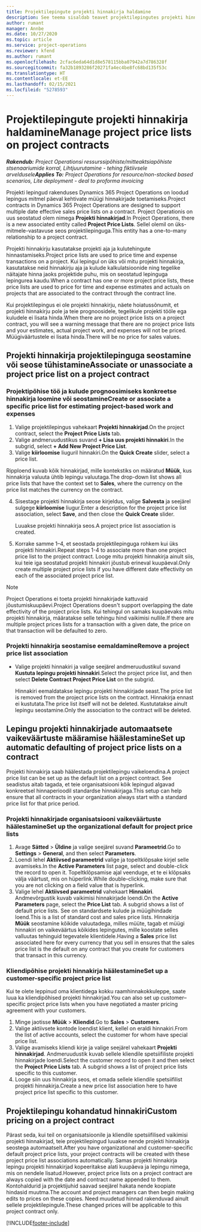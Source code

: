 ```yaml
---
title: Projektilepingute projekti hinnakirja haldamine
description: See teema sisaldab teavet projektilepingutes projekti hinnakirjade haldamise kohta.
author: rumant
manager: Annbe
ms.date: 10/27/2020
ms.topic: article
ms.service: project-operations
ms.reviewer: kfend
ms.author: rumant
ms.openlocfilehash: 2cfac6eda64d1d8e578115bba07942a7d786328f
ms.sourcegitcommit: fa32b1893286f20271fa4ec4be8fc68bd135f53c
ms.translationtype: HT
ms.contentlocale: et-EE
ms.lasthandoff: 02/15/2021
ms.locfileid: "5278593"
---
```

# <a name="manage-project-price-lists-on-project-contracts"></a><span data-ttu-id="52409-103">Projektilepingute projekti hinnakirja haldamine</span><span class="sxs-lookup"><span data-stu-id="52409-103">Manage project price lists on project contracts</span></span>

<span data-ttu-id="52409-104">_**Rakendub:** Project Operationsi ressurssipõhiste/mitteaktsiapõhiste stsenaariumide korral,  Lihtjuurutamine - tehing fiktiivsele arveldusele_</span><span class="sxs-lookup"><span data-stu-id="52409-104">_**Applies To:** Project Operations for resource/non-stocked based scenarios, Lite deployment - deal to proforma invoicing_</span></span>

<span data-ttu-id="52409-105">Projekti lepingud rakenduses Dynamics 365 Project Operations on loodud lepingus mitmel päeval kehtivate müügi hinnakirjade toetamiseks.</span><span class="sxs-lookup"><span data-stu-id="52409-105">Project contracts in Dynamics 365 Project Operations are designed to support multiple date effective sales price lists on a contract.</span></span> <span data-ttu-id="52409-106">Project Operationis on uus seostatud olem nimega **Projekti hinnakirjad**.</span><span class="sxs-lookup"><span data-stu-id="52409-106">In Project Operations, there is a new associated entity called **Project Price Lists**.</span></span> <span data-ttu-id="52409-107">Sellel olemil on üks-mitmele-vastavuse seos projektilepinguga.</span><span class="sxs-lookup"><span data-stu-id="52409-107">This entity has a one-to-many relationship to a project contract.</span></span>

<span data-ttu-id="52409-108">Projekti hinnakirju kasutatakse projekti aja ja kulutehingute hinnastamiseks.</span><span class="sxs-lookup"><span data-stu-id="52409-108">Project price lists are used to price time and expense transactions on a project.</span></span> <span data-ttu-id="52409-109">Kui lepingul on üks või mitu projekti hinnakirja, kasutatakse neid hinnakirju aja ja kulude kalkulatsioonide ning tegelike näitajate hinna jaoks projektide puhu, mis on seostatud lepinguga lepingurea kaudu.</span><span class="sxs-lookup"><span data-stu-id="52409-109">When a contract has one or more project price lists, these price lists are used to price for time and expense estimates and actuals on projects that are associated to the contract through the contract line.</span></span>

<span data-ttu-id="52409-110">Kui projektilepingus ei ole projekti hinnakirju, näete hoiatussõnumit, et projekti hinnakirju pole ja teie prognoosidele, tegelikule projekti tööle ega kuludele ei lisata hinda.</span><span class="sxs-lookup"><span data-stu-id="52409-110">When there are no project price lists on a project contract, you will see a warning message that there are no project price lists and your estimates, actual project work, and expenses will not be priced.</span></span> <span data-ttu-id="52409-111">Müügiväärtustele ei lisata hinda.</span><span class="sxs-lookup"><span data-stu-id="52409-111">There will be no price for sales values.</span></span>

## <a name="associate-or-unassociate-a-project-price-list-on-a-project-contract"></a><span data-ttu-id="52409-112">Projekti hinnakirja projektilepinguga seostamine või seose tühistamine</span><span class="sxs-lookup"><span data-stu-id="52409-112">Associate or unassociate a project price list on a project contract</span></span>

### <a name="create-or-associate-a-specific-price-list-for-estimating-project-based-work-and-expenses"></a><span data-ttu-id="52409-113">Projektipõhise töö ja kulude prognoosimiseks konkreetse hinnakirja loomine või seostamine</span><span class="sxs-lookup"><span data-stu-id="52409-113">Create or associate a specific price list for estimating project-based work and expenses</span></span>

1. <span data-ttu-id="52409-114">Valige projektilepingus vahekaart **Projekti hinnakirjad**.</span><span class="sxs-lookup"><span data-stu-id="52409-114">On the project contract, select the **Project Price Lists** tab.</span></span>
2. <span data-ttu-id="52409-115">Valige andmeruudustikus suvand **+ Lisa uus projekti hinnakiri**.</span><span class="sxs-lookup"><span data-stu-id="52409-115">In the subgrid, select **+ Add New Project Price List**.</span></span>
3. <span data-ttu-id="52409-116">Valige **kiirloomise** liuguril hinnakiri.</span><span class="sxs-lookup"><span data-stu-id="52409-116">On the **Quick Create** slider, select a price list.</span></span> 

  <span data-ttu-id="52409-117">Ripploend kuvab kõik hinnakirjad, mille kontekstiks on määratud **Müük**, kus hinnakirja valuuta ühtib lepingu valuutaga.</span><span class="sxs-lookup"><span data-stu-id="52409-117">The drop-down list shows all price lists that have the context set to **Sales**, where the currency on the price list matches the currency on the contract.</span></span>
  
4. <span data-ttu-id="52409-118">Sisestage projekti hinnakirja seose kirjeldus, valige **Salvesta** ja seejärel sulgege **kiirloomise** liugur.</span><span class="sxs-lookup"><span data-stu-id="52409-118">Enter a description for the project price list association, select **Save**, and then close the **Quick Create** slider.</span></span>

   <span data-ttu-id="52409-119">Luuakse projekti hinnakirja seos.</span><span class="sxs-lookup"><span data-stu-id="52409-119">A project price list association is created.</span></span>
   
5. <span data-ttu-id="52409-120">Korrake samme 1–4, et seostada projektilepinguga rohkem kui üks projekti hinnakiri.</span><span class="sxs-lookup"><span data-stu-id="52409-120">Repeat steps 1-4 to associate more than one project price list to the project contract.</span></span> <span data-ttu-id="52409-121">Looge mitu projekti hinnakirja ainult siis, kui teie iga seostatud projekti hinnakiri jõustub erineval kuupäeval.</span><span class="sxs-lookup"><span data-stu-id="52409-121">Only create multiple project price lists if you have different date effectivity on each of the associated project price list.</span></span>

> [!NOTE]
> <span data-ttu-id="52409-122">Project Operations ei toeta projekti hinnakirjade kattuvaid jõustumiskuupäevi.</span><span class="sxs-lookup"><span data-stu-id="52409-122">Project Operations doesn't support overlapping the date effectivity of the project price lists.</span></span> <span data-ttu-id="52409-123">Kui tehingul on samaks kuupäevaks mitu projekti hinnakirja, määratakse selle tehingu hind vaikimisi nullile.</span><span class="sxs-lookup"><span data-stu-id="52409-123">If there are multiple project prices lists for a transaction with a given date, the price on that transaction will be defaulted to zero.</span></span>

### <a name="remove-a-project-price-list-association"></a><span data-ttu-id="52409-124">Projekti hinnakirja seostamise eemaldamine</span><span class="sxs-lookup"><span data-stu-id="52409-124">Remove a project price list association</span></span>

- <span data-ttu-id="52409-125">Valige projekti hinnakiri ja valige seejärel andmeruudustikul suvand **Kustuta lepingu projekti hinnakiri**.</span><span class="sxs-lookup"><span data-stu-id="52409-125">Select the project price list, and then select **Delete Contract Project Price List** on the subgrid.</span></span> 

  <span data-ttu-id="52409-126">Hinnakiri eemaldatakse lepingu projekti hinnakirjade seast.</span><span class="sxs-lookup"><span data-stu-id="52409-126">The price list is removed from the project price lists on the contract.</span></span> <span data-ttu-id="52409-127">Hinnakirja ennast ei kustutata.</span><span class="sxs-lookup"><span data-stu-id="52409-127">The price list itself will not be deleted.</span></span> <span data-ttu-id="52409-128">Kustutatakse ainult lepingu seostamine.</span><span class="sxs-lookup"><span data-stu-id="52409-128">Only the association to the contract will be deleted.</span></span>

## <a name="set-up-automatic-defaulting-of-project-price-lists-on-a-contract"></a><span data-ttu-id="52409-129">Lepingu projekti hinnakirjade automaatsete vaikeväärtuste määramise häälestamine</span><span class="sxs-lookup"><span data-stu-id="52409-129">Set up automatic defaulting of project price lists on a contract</span></span>

<span data-ttu-id="52409-130">Projekti hinnakirja saab häälestada projektilepingu vaikeloendina.</span><span class="sxs-lookup"><span data-stu-id="52409-130">A project price list can be set up as the default list on a project contract.</span></span> <span data-ttu-id="52409-131">See seadistus aitab tagada, et teie organisatsiooni kõik lepingud algavad konkreetsel hinnaperioodil standardse hinnakirjaga.</span><span class="sxs-lookup"><span data-stu-id="52409-131">This setup can help ensure that all contracts in your organization always start with a standard price list for that price period.</span></span>

### <a name="set-up-the-organizational-default-for-project-price-lists"></a><span data-ttu-id="52409-132">Projekti hinnakirjade organisatsiooni vaikeväärtuste häälestamine</span><span class="sxs-lookup"><span data-stu-id="52409-132">Set up the organizational default for project price lists</span></span>

1. <span data-ttu-id="52409-133">Avage **Sätted** > **Üldine** ja valige seejärel suvand **Parameetrid**.</span><span class="sxs-lookup"><span data-stu-id="52409-133">Go to **Settings** > **General**, and then select **Parameters**.</span></span>
2. <span data-ttu-id="52409-134">Loendi lehel **Aktiivsed parameetrid** valige ja topeltklõpsake kirjel selle avamiseks.</span><span class="sxs-lookup"><span data-stu-id="52409-134">In the **Active Parameters** list page, select and double-click the record to open it.</span></span> <span data-ttu-id="52409-135">Topeltklõpsamise ajal veenduge, et te ei klõpsaks välja väärtust, mis on hüperlink.</span><span class="sxs-lookup"><span data-stu-id="52409-135">While double–clicking, make sure that you are not clicking on a field value that is hyperlink.</span></span> 
3. <span data-ttu-id="52409-136">Valige lehel **Aktiivsed parameetrid** vahekaart **Hinnakiri**. Andmevõrgustik kuvab vaikimisi hinnakirjade loendi.</span><span class="sxs-lookup"><span data-stu-id="52409-136">On the **Active Parameters** page, select the **Price List** tab. A subgrid shows a list of default price lists.</span></span> <span data-ttu-id="52409-137">See on standardsete kulude ja müügihindade loend.</span><span class="sxs-lookup"><span data-stu-id="52409-137">This is a list of standard cost and sales price lists.</span></span> <span data-ttu-id="52409-138">Hinnakirja **Müük** seostamine kõikide valuutadega, milles müüte, tagab et müügi hinnakiri on vaikeväärtus kõikides lepingutes, mille koostate selles valluutas tehinguid tegevatele klientidele.</span><span class="sxs-lookup"><span data-stu-id="52409-138">Having a **Sales** price list associated here for every currency that you sell in ensures that the sales price list is the default on any contract that you create for customers that transact in this currency.</span></span>

### <a name="set-up-a-customer-specific-project-price-list"></a><span data-ttu-id="52409-139">Kliendipõhise projekti hinnakirja häälestamine</span><span class="sxs-lookup"><span data-stu-id="52409-139">Set up a customer-specific project price list</span></span>

<span data-ttu-id="52409-140">Kui te olete leppinud oma klientidega kokku raamhinnakokkuleppe, saate luua ka kliendipõhised projekti hinnakirjad.</span><span class="sxs-lookup"><span data-stu-id="52409-140">You can also set up customer–specific project price lists when you have negotiated a master pricing agreement with your customers.</span></span>

1. <span data-ttu-id="52409-141">Minge jaotisse **Müük** > **Kliendid**.</span><span class="sxs-lookup"><span data-stu-id="52409-141">Go to **Sales** > **Customers**.</span></span>
2. <span data-ttu-id="52409-142">Valige aktiivsete kontode loendist klient, kellel on eraldi hinnakiri.</span><span class="sxs-lookup"><span data-stu-id="52409-142">From the list of active accounts, select the customer for whom have special price list.</span></span>
3. <span data-ttu-id="52409-143">Valige avamiseks kliendi kirje ja valige seejärel vahekaart **Projekti hinnakirjad**. Andmeruudustik kuvab sellele kliendile spetsiifiliste projekti hinnakirjade loendi.</span><span class="sxs-lookup"><span data-stu-id="52409-143">Select the customer record to open it and then select the **Project Price Lists** tab. A subgrid shows a list of project price lists specific to this customer.</span></span> 
4. <span data-ttu-id="52409-144">Looge siin uus hinnakirja seos, et omada sellele kliendile spetsiifilist projekti hinnakirja.</span><span class="sxs-lookup"><span data-stu-id="52409-144">Create a new price list association here to have project price list specific to this customer.</span></span>

## <a name="custom-pricing-on-a-project-contract"></a><span data-ttu-id="52409-145">Projektilepingu kohandatud hinnakiri</span><span class="sxs-lookup"><span data-stu-id="52409-145">Custom pricing on a project contract</span></span>

<span data-ttu-id="52409-146">Pärast seda, kui teil on organisatsioonile ja kliendile spetsiifilised vaikimisi projekti hinnakirjad, teie projektilepingud luuakse nende projekti hinnakirja seostega automaatselt.</span><span class="sxs-lookup"><span data-stu-id="52409-146">After you have organizational and customer-specific default project price lists, your project contracts will be created with these project price list associations automatically.</span></span> <span data-ttu-id="52409-147">Samas projekti hinnakirja lepingu projekti hinnakirjad kopeeritakse alati kuupäeva ja lepingu nimega, mis on nendele lisatud.</span><span class="sxs-lookup"><span data-stu-id="52409-147">However, project price lists on a project contract are always copied with the date and contract name appended to them.</span></span> <span data-ttu-id="52409-148">Kontohaldurid ja projektijuhid saavad seejärel hakata nende koopiate hindasid muutma.</span><span class="sxs-lookup"><span data-stu-id="52409-148">The account and project managers can then begin making edits to prices on these copies.</span></span> <span data-ttu-id="52409-149">Need muudetud hinnad rakenduvad ainult sellele projektilepingule.</span><span class="sxs-lookup"><span data-stu-id="52409-149">These changed prices will be applicable to this project contract only.</span></span>


[!INCLUDE[footer-include](../includes/footer-banner.md)]